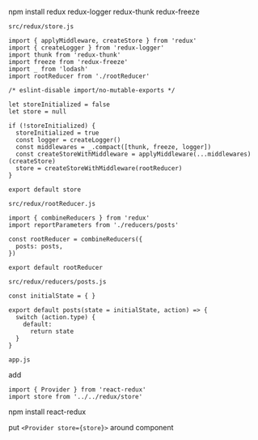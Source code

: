 npm install redux redux-logger redux-thunk redux-freeze

`src/redux/store.js`

```
import { applyMiddleware, createStore } from 'redux'
import { createLogger } from 'redux-logger'
import thunk from 'redux-thunk'
import freeze from 'redux-freeze'
import _ from 'lodash'
import rootReducer from './rootReducer'

/* eslint-disable import/no-mutable-exports */

let storeInitialized = false
let store = null

if (!storeInitialized) {
  storeInitialized = true
  const logger = createLogger()
  const middlewares = _.compact([thunk, freeze, logger])
  const createStoreWithMiddleware = applyMiddleware(...middlewares)(createStore)
  store = createStoreWithMiddleware(rootReducer)
}

export default store
```


`src/redux/rootReducer.js`

```
import { combineReducers } from 'redux'
import reportParameters from './reducers/posts'

const rootReducer = combineReducers({
  posts: posts,
})

export default rootReducer
```


`src/redux/reducers/posts.js`

```
const initialState = { }

export default posts(state = initialState, action) => {
  switch (action.type) {
    default:
      return state
  }
}

```

`app.js`

add

```
import { Provider } from 'react-redux'
import store from '../../redux/store'
```

npm install react-redux

put `<Provider store={store}>` around component
